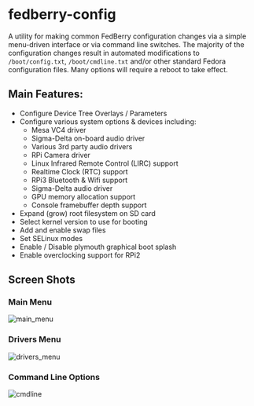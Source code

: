 # fedberry-config
A utility for making common FedBerry configuration changes via a simple menu-driven interface or via command line switches. The majority of the configuration changes result in automated modifications to `/boot/config.txt`, `/boot/cmdline.txt` and/or other standard Fedora configuration files. Many options will require a reboot to take effect.

## Main Features:
* Configure Device Tree Overlays / Parameters
* Configure various system options & devices including:
  * Mesa VC4 driver
  * Sigma-Delta on-board audio driver
  * Various 3rd party audio drivers
  * RPi Camera driver
  * Linux Infrared Remote Control (LIRC) support
  * Realtime Clock (RTC) support
  * RPi3 Bluetooth & Wifi support
  * Sigma-Delta audio driver
  * GPU memory allocation support
  * Console framebuffer depth support
* Expand (grow) root filesystem on SD card
* Select kernel version to use for booting 
* Add and enable swap files
* Set SELinux modes
* Enable / Disable plymouth graphical boot splash
* Enable overclocking support for RPi2

## Screen Shots
### Main Menu
![main_menu](https://cloud.githubusercontent.com/assets/16171842/26089234/b4f1b0a2-3a2e-11e7-8561-ba7f71e26d5a.png "Main Menu")

### Drivers Menu
![drivers_menu](https://cloud.githubusercontent.com/assets/16171842/26089288/1ce2f464-3a2f-11e7-80df-a5ad5f72389b.png "Drivers Menu")

### Command Line Options
![cmdline](https://cloud.githubusercontent.com/assets/16171842/26089163/26b20832-3a2e-11e7-8817-6099943bb2aa.png "Command Line Options")
